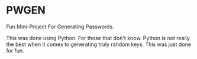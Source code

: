 # PWGEN
Fun Mini-Project For Generating Passwords. 

This was done using Python. For those that don't know. Python is not really the best when it comes to generating truly random keys. 
This was just done for fun. 
